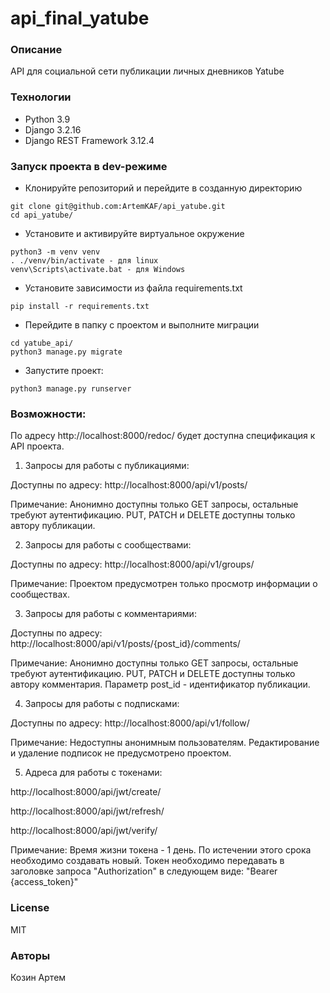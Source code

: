 # api_final_yatube
### Описание
API для социальной сети публикации личных дневников Yatube
### Технологии
- Python 3.9
- Django 3.2.16
- Django REST Framework 3.12.4
### Запуск проекта в dev-режиме
- Клонируйте репозиторий и перейдите в созданную директорию
```
git clone git@github.com:ArtemKAF/api_yatube.git
cd api_yatube/
```
- Установите и активируйте виртуальное окружение
```
python3 -m venv venv
. ./venv/bin/activate - для linux
venv\Scripts\activate.bat - для Windows
```
- Установите зависимости из файла requirements.txt
```
pip install -r requirements.txt
```
- Перейдите в папку с проектом и выполните миграции
```
cd yatube_api/
python3 manage.py migrate
```
- Запустите проект:
```
python3 manage.py runserver
```
### Возможности:
По адресу http://localhost:8000/redoc/ будет доступна спецификация к API проекта.
1. Запросы для работы с публикациями:

Доступны по адресу: http://localhost:8000/api/v1/posts/

Примечание: Анонимно доступны только GET запросы, остальные требуют аутентификацию.
PUT, PATCH и DELETE доступны только автору публикации.

2. Запросы для работы с сообществами:

Доступны по адресу: http://localhost:8000/api/v1/groups/

Примечание: Проектом предусмотрен только просмотр информации о сообществах.

3. Запросы для работы с комментариями:

Доступны по адресу: http://localhost:8000/api/v1/posts/{post_id}/comments/

Примечание: Анонимно доступны только GET запросы, остальные требуют аутентификацию.
PUT, PATCH и DELETE доступны только автору комментария. Параметр post_id - идентификатор публикации.

4. Запросы для работы с подписками:

Доступны по адресу: http://localhost:8000/api/v1/follow/

Примечание: Недоступны анонимным пользователям. Редактирование и удаление подписок не предусмотрено проектом.

5. Адреса для работы с токенами:

http://localhost:8000/api/jwt/create/

http://localhost:8000/api/jwt/refresh/

http://localhost:8000/api/jwt/verify/

Примечание: Время жизни токена - 1 день. По истечении этого срока необходимо создавать новый.
Токен необходимо передавать в заголовке запроса "Authorization" в следующем виде: "Bearer {access_token}"

### License
MIT
### Авторы
Козин Артем
